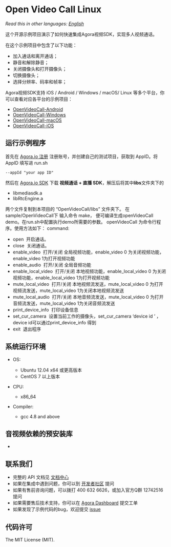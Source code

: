 # Open Video Call Linux

*Read this in other languages: [English](README.en.md)*

这个开源示例项目演示了如何快速集成Agora视频SDK，实现多人视频通话。

在这个示例项目中包含了以下功能：

- 加入通话和离开通话；
- 静音和解除静音；
- 关闭摄像头和打开摄像头；
- 切换摄像头；
- 选择分辨率、码率和帧率；

Agora视频SDK支持 iOS / Android / Windows / macOS/ Linux 等多个平台，你可以查看对应各平台的示例项目：

- [OpenVideoCall-Android](https://github.com/AgoraIO/OpenVideoCall-Android)
- [OpenVideoCall-Windows](https://github.com/AgoraIO/OpenVideoCall-Windows)
- [OpenVideoCall-macOS](https://github.com/AgoraIO/OpenVideoCall-macOS)
- [OpenVideoCall-iOS](https://github.com/AgoraIO/OpenVideoCall-iOS)

## 运行示例程序
首先在 [Agora.io 注册](https://dashboard.agora.io/cn/signup/) 注册账号，并创建自己的测试项目，获取到 AppID。将 AppID 填写进 run.sh

```
--appId "your app ID"
```

然后在 [Agora.io SDK](https://www.agora.io/cn/blog/download/) 下载 **视频通话 + 直播 SDK**，解压后将其中**libs**文件夹下的 

- libmediasdk.a
- libRtcEngine.a

两个文件复制到本项目的 “OpenVideoCall/libs” 文件夹下。
在sample/OpenVideoCall下 输入命令 make， 便可编译生成openVideoCall demo。在run.sh中配置执行demo所需要的参数。
openVideoCall 为命令行程序。使用方法如下：
command:
- open
  开启通话。
- close
  关闭通话。
- enable_video 
  打开/关闭 全局视频功能，enable_video 0 为关闭视频功能，enable_video 1为打开视频功能
- enable_audio
  打开/关闭 全局音频功能
- enable_local_video
  打开/关闭 本地视频功能，enable_local_video 0 为关闭视频功能，enable_local_video 1为打开视频功能
- mute_local_video
  打开/关闭 本地视频流发送，mute_local_video 0 为打开视频流发送，mute_local_video 1为关闭本地视频流发送
- mute_local_audio
  打开/关闭 本地音频流发送，mute_local_video 0 为打开音频流发送，mute_local_video 1为关闭音频流发送
- print_device_info
  打印设备信息
- set_cur_camera
  设置当前工作的摄像头，set_cur_camera ‘device id ’ ，device id可以通过print_device_info 得到
- exit
  退出程序
  
## 系统运行环境
* OS:
  - Ubuntu 12.04 x64 或更高版本
  - CentOS 7 以上版本

* CPU:
  - x86_64
* Compiler:
  - gcc 4.8 and above

## 音视频依赖的预安装库
*




## 联系我们

- 完整的 API 文档见 [文档中心](https://docs.agora.io/cn/)
- 如果在集成中遇到问题，你可以到 [开发者社区](https://dev.agora.io/cn/) 提问
- 如果有售前咨询问题，可以拨打 400 632 6626，或加入官方Q群 12742516 提问
- 如果需要售后技术支持，你可以在 [Agora Dashboard](https://dashboard.agora.io) 提交工单
- 如果发现了示例代码的bug，欢迎提交 [issue](https://github.com/AgoraIO/OpenVideoCall-iOS/issues)

## 代码许可

The MIT License (MIT).
